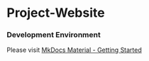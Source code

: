 # Project-Website

### Development Environment

Please visit [MkDocs Material - Getting Started](https://squidfunk.github.io/mkdocs-material/getting-started/)
